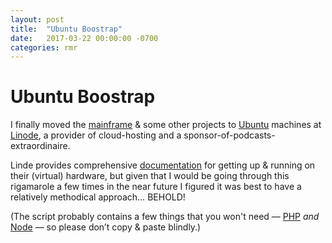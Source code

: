 ```yaml
---
layout: post
title:  "Ubuntu Boostrap"
date:   2017-03-22 00:00:00 -0700
categories: rmr
---
```


# Ubuntu Boostrap

I finally moved the [mainframe](https://readmeansrun.com) & some other projects to [Ubuntu](https://www.ubuntu.com) machines at [Linode](https://www.linode.com), a provider of cloud-hosting and a sponsor-of-podcasts-extraordinaire.

Linde provides comprehensive [documentation](https://www.linode.com/docs/) for getting up & running on their (virtual) hardware, but given that I would be going through this rigamarole a few times in the near future I figured it was best to have a relatively methodical approach… BEHOLD!

(The script probably contains a few things that you won't need — [PHP](https://secure.php.net) _and_ [Node](https://nodejs.org/) — so please don’t copy & paste blindly.)

<script src="https://gist.github.com/davidfmiller/b29d44c38a49e0b551554a36ae4b7918.js"></script>


<!--
You’ll find this post in your `_posts` directory. Go ahead and edit it and re-build the site to see your changes. You can rebuild the site in many different ways, but the most common way is to run `jekyll serve`, which launches a web server and auto-regenerates your site when a file is updated.

To add new posts, simply add a file in the `_posts` directory that follows the convention `YYYY-MM-DD-name-of-post.ext` and includes the necessary front matter. Take a look at the source for this post to get an idea about how it works.

Jekyll also offers powerful support for code snippets:

{% highlight ruby %}
def print_hi(name)
  puts "Hi, #{name}"
end
print_hi('Tom')
#=> prints 'Hi, Tom' to STDOUT.
{% endhighlight %}

Check out the [Jekyll docs][jekyll-docs] for more info on how to get the most out of Jekyll. File all bugs/feature requests at [Jekyll’s GitHub repo][jekyll-gh]. If you have questions, you can ask them on [Jekyll Talk][jekyll-talk].

[jekyll-docs]: http://jekyllrb.com/docs/home
[jekyll-gh]:   https://github.com/jekyll/jekyll
[jekyll-talk]: https://talk.jekyllrb.com/
-->
